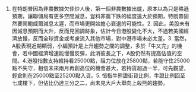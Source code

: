 1. 在特朗普因為非農數據欠佳炒人後，第一個非農數據出爐，原本以為只是略遜預期，讓聯儲局有更多空間減息，豈料非農下跌的幅度遠大於預期，特朗普固然要鬧鮑威爾減息太遲，而市場更開始擔心衰退的可能性。2. 因此，美股未有因減息預期而大升，反而見回調跡象，估計今日港股變化不大，不過若美國經濟放慢，反而全球資金或考慮流入其他市場，對中港市場未必太差。3. 當然，A股表現近期顯弱，小編預計是上升趨勢之間的調整，多於「牛又完」的機會，若中國經濟增速能慢慢反彈，此消彼長之下，A股仍然有提高估值的空間。4.港股指數支持維持看25000點，阻力位放在25800點，若能守住25000點不失守，相信未來兩月再創高位的機會甚大，若持貨超過一半，可先觀望，輕倉則在25000點至25200點入貨。5. 恒指牛熊證街貨比例，牛證比例回至七成樓下，但佔比仍達三分之二，尚未見大戶大舉向上殺熊的趨勢。